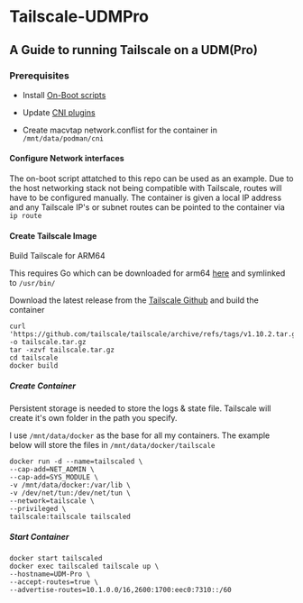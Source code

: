 # Tailscale-UDMPro

## A Guide to running Tailscale on a UDM(Pro)


### Prerequisites

- Install [On-Boot scripts](https://github.com/boostchicken/udm-utilities/tree/master/on-boot-script)

- Update [CNI plugins](https://github.com/boostchicken/udm-utilities/blob/master/cni-plugins/05-install-cni-plugins.sh)

- Create macvtap network.conflist for the container in `/mnt/data/podman/cni`

#### Configure Network interfaces
 
The on-boot script attatched to this repo can be used as an example. Due to the host networking stack not being compatible with Tailscale, routes will have to be configured manually. The container is given a local IP address and any Tailscale IP's or subnet routes can be pointed to the container via `ip route`



#### Create Tailscale Image
Build Tailscale for ARM64

This requires Go which can be downloaded for arm64 [here](https://golang.org/dl/) and symlinked to `/usr/bin/`

Download the latest release from the [Tailscale Github](https://github.com/tailscale/tailscale/releases/) and build the container

```shell
curl 'https://github.com/tailscale/tailscale/archive/refs/tags/v1.10.2.tar.gz' -o tailscale.tar.gz
tar -xzvf tailscale.tar.gz 
cd tailscale
docker build
```

##### Create Container
 Persistent storage is needed to store the logs & state file.  Tailscale will create it's own folder in the path you specify.

 I use `/mnt/data/docker` as the base for all my containers. The example below will store the files in `/mnt/data/docker/tailscale`

``` shell
docker run -d --name=tailscaled \
--cap-add=NET_ADMIN \
--cap-add=SYS_MODULE \
-v /mnt/data/docker:/var/lib \
-v /dev/net/tun:/dev/net/tun \
--network=tailscale \
--privileged \
tailscale:tailscale tailscaled
```

##### Start Container

``` shell
docker start tailscaled
docker exec tailscaled tailscale up \
--hostname=UDM-Pro \
--accept-routes=true \
--advertise-routes=10.1.0.0/16,2600:1700:eec0:7310::/60
```
